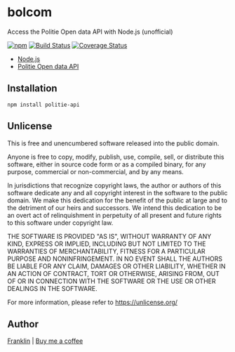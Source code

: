 # bolcom

Access the Politie Open data API with Node.js (unofficial)

[![npm](https://img.shields.io/npm/v/politie-api.svg?maxAge=3600)](https://github.com/fvdm/nodejs-politieapi/blob/master/CHANGELOG.md)
[![Build Status](https://github.com/fvdm/nodejs-politieapi/actions/workflows/node.js.yml/badge.svg?branch=master)](https://github.com/fvdm/nodejs-politieapi/actions/workflows/node.js.yml)
[![Coverage Status](https://coveralls.io/repos/github/fvdm/nodejs-politieapi/badge.svg?branch=master)](https://coveralls.io/github/fvdm/nodejs-politieapi?branch=master)

* [Node.js](https://nodejs.org/)
* [Politie Open data API](https://www.politie.nl/algemeen/open-data.html/)


## Installation

`npm install politie-api`


## Unlicense

This is free and unencumbered software released into the public domain.

Anyone is free to copy, modify, publish, use, compile, sell, or
distribute this software, either in source code form or as a compiled
binary, for any purpose, commercial or non-commercial, and by any
means.

In jurisdictions that recognize copyright laws, the author or authors
of this software dedicate any and all copyright interest in the
software to the public domain. We make this dedication for the benefit
of the public at large and to the detriment of our heirs and
successors. We intend this dedication to be an overt act of
relinquishment in perpetuity of all present and future rights to this
software under copyright law.

THE SOFTWARE IS PROVIDED "AS IS", WITHOUT WARRANTY OF ANY KIND,
EXPRESS OR IMPLIED, INCLUDING BUT NOT LIMITED TO THE WARRANTIES OF
MERCHANTABILITY, FITNESS FOR A PARTICULAR PURPOSE AND NONINFRINGEMENT.
IN NO EVENT SHALL THE AUTHORS BE LIABLE FOR ANY CLAIM, DAMAGES OR
OTHER LIABILITY, WHETHER IN AN ACTION OF CONTRACT, TORT OR OTHERWISE,
ARISING FROM, OUT OF OR IN CONNECTION WITH THE SOFTWARE OR THE USE OR
OTHER DEALINGS IN THE SOFTWARE.

For more information, please refer to <https://unlicense.org/>


## Author

[Franklin](https://fvdm.com)
| [Buy me a coffee](https://fvdm.com/donating)
